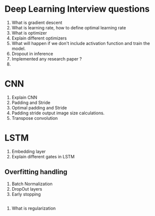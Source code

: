 # Deep Learning Interview questions

1. What is gradient descent
2. What is learning rate, how to define optimal learning rate
3. What is optimizer
4. Explain different optimizers
5. What will happen if we don't include activation function and train the model. 
6. Dropout in inference 
7. Implemented any research paper ? 
8. 

# CNN
1. Explain CNN
2. Padding and Stride
3. Optimal padding and Stride
4. Padding stride output image size calculations. 
5. Transpose convolution 

# LSTM
1. Embedding layer
2. Explain different gates in LSTM


## Overfitting handling
1. Batch Normalization
2. DropOut layers
3. Early stopping


##
1. What is regularization
